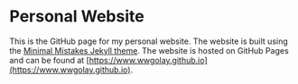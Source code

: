 Personal Website
================

This is the GitHub page for my personal website. The website is built using the [Minimal Mistakes Jekyll theme](https://mmistakes.github.io/minimal-mistakes/). The website is hosted on GitHub Pages and can be found at [https://www.wwgolay.github.io](https://www.wwgolay.github.io).
